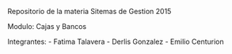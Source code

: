 Repositorio de la materia Sitemas de Gestion
2015

Modulo: Cajas y Bancos

Integrantes: - Fatima Talavera
			 - Derlis Gonzalez
			 - Emilio Centurion
 